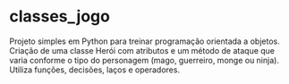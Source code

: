 # classes_jogo
Projeto simples em Python para treinar programação orientada a objetos. Criação de uma classe Herói com atributos e um método de ataque que varia conforme o tipo do personagem (mago, guerreiro, monge ou ninja). Utiliza funções, decisões, laços e operadores.
